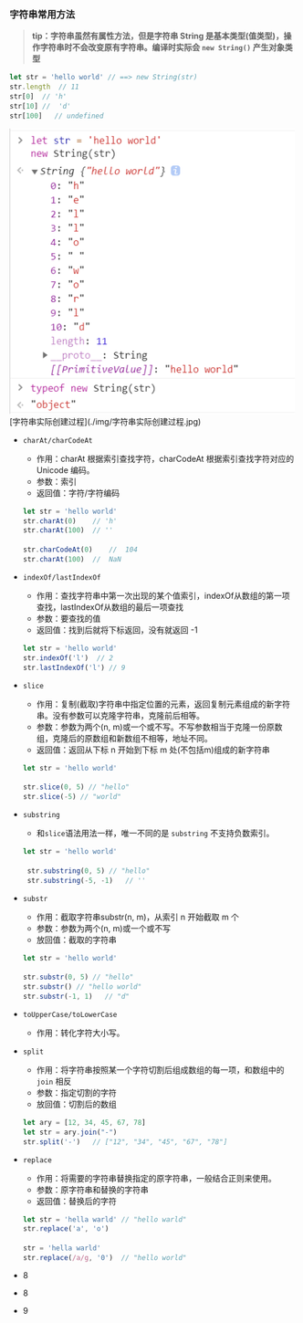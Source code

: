 ### 字符串常用方法
> __tip：字符串虽然有属性方法，但是字符串 String 是基本类型(值类型)，操作字符串时不会改变原有字符串。编译时实际会 `new String()` 产生对象类型__

``` js
let str = 'hello world' // ==> new String(str)
str.length  // 11
str[0]  // 'h'
str[10] //  'd'
str[100]   // undefined
```
<img src="https://github.com/lurenacm/againJS/blob/main/js/%E5%AD%97%E7%AC%A6%E4%B8%B2/img/%E5%AD%97%E7%AC%A6%E4%B8%B2%E5%AE%9E%E9%99%85%E5%88%9B%E5%BB%BA%E8%BF%87%E7%A8%8B.jpg" width="500px" height="500px" />
[字符串实际创建过程](./img/字符串实际创建过程.jpg)

* `charAt/charCodeAt`
   - 作用：charAt 根据索引查找字符，charCodeAt 根据索引查找字符对应的 Unicode 编码。
   - 参数：索引
   - 返回值：字符/字符编码
   ``` js
   let str = 'hello world'
   str.charAt(0)    // 'h'
   str.charAt(100)  // ''

   str.charCodeAt(0)    //  104
   str.charAt(100)  //  NaN
   ``` 
* `indexOf/lastIndexOf`
    - 作用：查找字符串中第一次出现的某个值索引，indexOf从数组的第一项查找，lastIndexOf从数组的最后一项查找
    - 参数：要查找的值
    - 返回值：找到后就将下标返回，没有就返回 -1
    ``` js
   let str = 'hello world'
   str.indexOf('l')  // 2
   str.lastIndexOf('l') // 9
   ``` 
* `slice`
    - 作用：复制(截取)字符串中指定位置的元素，返回复制元素组成的新字符串。没有参数可以克隆字符串，克隆前后相等。
    - 参数：参数为两个(n, m)或一个或不写。不写参数相当于克隆一份原数组，克隆后的原数组和新数组不相等，地址不同。
    - 返回值：返回从下标 n 开始到下标 m 处(不包括m)组成的新字符串
    ``` js
    let str = 'hello world'

    str.slice(0, 5) // "hello"
    str.slice(-5) // "world"
    ```
* `substring`
   - 和`slice`语法用法一样，唯一不同的是 `substring` 不支持负数索引。
   ``` js
   let str = 'hello world'

    str.substring(0, 5) // "hello"
    str.substring(-5, -1)   // '' 
   ```
* `substr`
   - 作用：截取字符串substr(n, m)，从索引 n 开始截取 m 个
   - 参数：参数为两个(n, m)或一个或不写
   - 放回值：截取的字符串
   ``` js
   let str = 'hello world'

   str.substr(0, 5) // "hello"
   str.substr() // "hello world"
   str.substr(-1, 1)   // "d"
   ```
* `toUpperCase/toLowerCase`
   - 作用：转化字符大小写。

* `split`
   - 作用：将字符串按照某一个字符切割后组成数组的每一项，和数组中的 `join` 相反
   - 参数：指定切割的字符
   - 放回值：切割后的数组
   ``` js
   let ary = [12, 34, 45, 67, 78]
   let str = ary.join("-")
   str.split('-')   // ["12", "34", "45", "67", "78"]
   ```

* `replace`
   - 作用：将需要的字符串替换指定的原字符串，一般结合正则来使用。
   - 参数：原字符串和替换的字符串
   - 返回值：替换后的字符
   ``` js
   let str = 'hella warld' // "hello warld"
   str.replace('a', 'o')

   str = 'hella warld'
   str.replace(/a/g, '0')  // "hello world"
   ``` 
* 8
* 8
* 9
